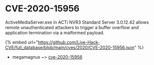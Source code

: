 # CVE-2020-15956

ActiveMediaServer.exe in ACTi NVR3 Standard Server 3.0.12.42 allows remote unauthenticated attackers to trigger a buffer overflow and application termination via a malformed payload.

{% embed url="https://github.com/Live-Hack-CVE/full_database/blob/main/cves/2020/CVE-2020-15956.json" %}


* megamagnus ~> [cve-2020-15956](https://www.alice-snow.ru/2020/database/cve-2020-15956/cve-2020-15956-megamagnus)